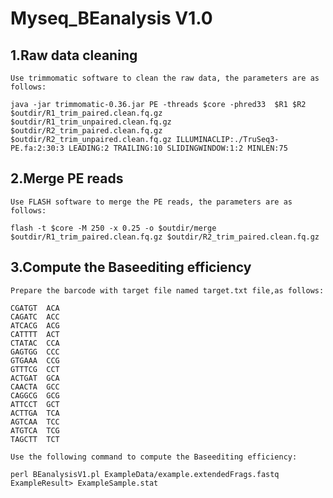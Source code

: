 # Myseq_BEanalysis V1.0

## 1.Raw data cleaning
    Use trimmomatic software to clean the raw data, the parameters are as follows:
```
java -jar trimmomatic-0.36.jar PE -threads $core -phred33  $R1 $R2 $outdir/R1_trim_paired.clean.fq.gz $outdir/R1_trim_unpaired.clean.fq.gz $outdir/R2_trim_paired.clean.fq.gz $outdir/R2_trim_unpaired.clean.fq.gz ILLUMINACLIP:./TruSeq3-PE.fa:2:30:3 LEADING:2 TRAILING:10 SLIDINGWINDOW:1:2 MINLEN:75
```
## 2.Merge PE reads
    Use FLASH software to merge the PE reads, the parameters are as follows:
```
flash -t $core -M 250 -x 0.25 -o $outdir/merge $outdir/R1_trim_paired.clean.fq.gz $outdir/R2_trim_paired.clean.fq.gz
```
## 3.Compute the Baseediting efficiency
    Prepare the barcode with target file named target.txt file,as follows:

```
CGATGT	ACA
CAGATC	ACC
ATCACG	ACG
CATTTT	ACT
CTATAC	CCA
GAGTGG	CCC
GTGAAA	CCG
GTTTCG	CCT
ACTGAT	GCA
CAACTA	GCC
CAGGCG	GCG
ATTCCT	GCT
ACTTGA	TCA
AGTCAA	TCC
ATGTCA	TCG
TAGCTT	TCT
```
    Use the following command to compute the Baseediting efficiency:
```
perl BEanalysisV1.pl ExampleData/example.extendedFrags.fastq ExampleResult> ExampleSample.stat
```



